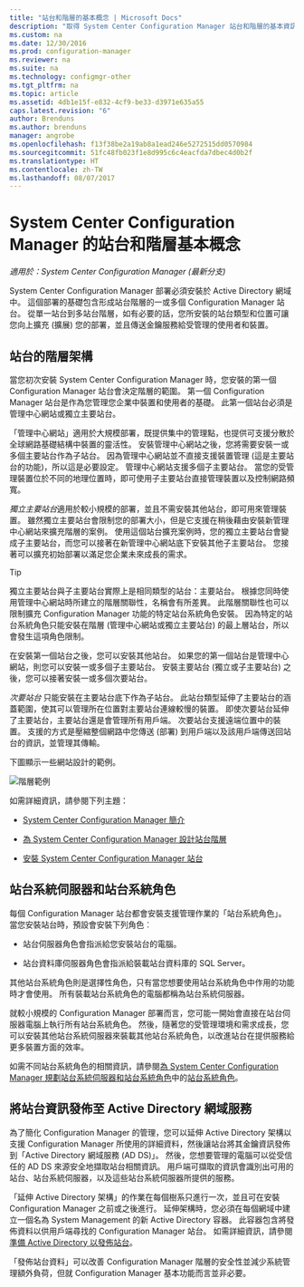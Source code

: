 ```yaml
---
title: "站台和階層的基本概念 | Microsoft Docs"
description: "取得 System Center Configuration Manager 站台和階層的基本資訊。"
ms.custom: na
ms.date: 12/30/2016
ms.prod: configuration-manager
ms.reviewer: na
ms.suite: na
ms.technology: configmgr-other
ms.tgt_pltfrm: na
ms.topic: article
ms.assetid: 4db1e15f-e832-4cf9-be33-d3971e635a55
caps.latest.revision: "6"
author: Brenduns
ms.author: brenduns
manager: angrobe
ms.openlocfilehash: f13f38be2a19ab8a1ead246e5272515dd0570984
ms.sourcegitcommit: 51fc48fb023f1e8d995c6c4eacfda7dbec4d0b2f
ms.translationtype: HT
ms.contentlocale: zh-TW
ms.lasthandoff: 08/07/2017
---
```

# <a name="fundamentals-of-sites-and-hierarchies-for-system-center-configuration-manager"></a>System Center Configuration Manager 的站台和階層基本概念

*適用於：System Center Configuration Manager (最新分支)*

System Center Configuration Manager 部署必須安裝於 Active Directory 網域中。 這個部署的基礎包含形成站台階層的一或多個 Configuration Manager 站台。 從單一站台到多站台階層，如有必要的話，您所安裝的站台類型和位置可讓您向上擴充 (擴展) 您的部署，並且傳送金鑰服務給受管理的使用者和裝置。

## <a name="hierarchies-of-sites"></a>站台的階層架構
當您初次安裝 System Center Configuration Manager 時，您安裝的第一個 Configuration Manager 站台會決定階層的範圍。 第一個 Configuration Manager 站台是作為您管理您企業中裝置和使用者的基礎。 此第一個站台必須是管理中心網站或獨立主要站台。  

 「管理中心網站」適用於大規模部署，既提供集中的管理點，也提供可支援分散於全球網路基礎結構中裝置的靈活性。 安裝管理中心網站之後，您將需要安裝一或多個主要站台作為子站台。 因為管理中心網站並不直接支援裝置管理 (這是主要站台的功能)，所以這是必要設定。 管理中心網站支援多個子主要站台。 當您的受管理裝置位於不同的地理位置時，即可使用子主要站台直接管理裝置以及控制網路頻寬。  

 *獨立主要站台*適用於較小規模的部署，並且不需安裝其他站台，即可用來管理裝置。 雖然獨立主要站台會限制您的部署大小，但是它支援在稍後藉由安裝新管理中心網站來擴充階層的案例。 使用這個站台擴充案例時，您的獨立主要站台會變成子主要站台，而您可以接著在新管理中心網站底下安裝其他子主要站台。 您接著可以擴充初始部署以滿足您企業未來成長的需求。  

> [!TIP]  
>  獨立主要站台與子主要站台實際上是相同類型的站台：主要站台。 根據您同時使用管理中心網站時所建立的階層關聯性，名稱會有所差異。 此階層關聯性也可以限制擴充 Configuration Manager 功能的特定站台系統角色安裝。 因為特定的站台系統角色只能安裝在階層 (管理中心網站或獨立主要站台) 的最上層站台，所以會發生這項角色限制。  

 在安裝第一個站台之後，您可以安裝其他站台。 如果您的第一個站台是管理中心網站，則您可以安裝一或多個子主要站台。 安裝主要站台 (獨立或子主要站台) 之後，您可以接著安裝一或多個次要站台。  

 *次要站台* 只能安裝在主要站台底下作為子站台。 此站台類型延伸了主要站台的涵蓋範圍，使其可以管理所在位置對主要站台連線較慢的裝置。 即使次要站台延伸了主要站台，主要站台還是會管理所有用戶端。 次要站台支援遠端位置中的裝置。 支援的方式是壓縮整個網路中您傳送 (部署) 到用戶端以及該用戶端傳送回站台的資訊，並管理其傳輸。  

 下圖顯示一些網站設計的範例。  

 ![階層範例](media/Hierarchy_examples.png)  

 如需詳細資訊，請參閱下列主題：  

-   [System Center Configuration Manager 簡介](../../core/understand/introduction.md)  

-   [為 System Center Configuration Manager 設計站台階層](../../core/plan-design/hierarchy/design-a-hierarchy-of-sites.md)  

-   [安裝 System Center Configuration Manager 站台](/sccm/core/servers/deploy/install/installing-sites)  

## <a name="site-system-servers-and-site-system-roles"></a>站台系統伺服器和站台系統角色  
 每個 Configuration Manager 站台都會安裝支援管理作業的「站台系統角色」。 當您安裝站台時，預設會安裝下列角色︰

-   站台伺服器角色會指派給您安裝站台的電腦。

-   站台資料庫伺服器角色會指派給裝載站台資料庫的 SQL Server。

其他站台系統角色則是選擇性角色，只有當您想要使用站台系統角色中作用的功能時才會使用。 所有裝載站台系統角色的電腦都稱為站台系統伺服器。  

 就較小規模的 Configuration Manager 部署而言，您可能一開始會直接在站台伺服器電腦上執行所有站台系統角色。 然後，隨著您的受管理環境和需求成長，您可以安裝其他站台系統伺服器來裝載其他站台系統角色，以改進站台在提供服務給更多裝置方面的效率。  

 如需不同站台系統角色的相關資訊，請參閱[為 System Center Configuration Manager 規劃站台系統伺服器和站台系統角色](../../core/plan-design/hierarchy/plan-for-site-system-servers-and-site-system-roles.md)中的[站台系統角色](../../core/plan-design/hierarchy/plan-for-site-system-servers-and-site-system-roles.md#bkmk_planroles)。

## <a name="publishing-site-information-to-active-directory-domain-services"></a>將站台資訊發佈至 Active Directory 網域服務  
 為了簡化 Configuration Manager 的管理，您可以延伸 Active Directory 架構以支援 Configuration Manager 所使用的詳細資料，然後讓站台將其金鑰資訊發佈到「Active Directory 網域服務 (AD DS)」。 然後，您想要管理的電腦可以從受信任的 AD DS 來源安全地擷取站台相關資訊。 用戶端可擷取的資訊會識別出可用的站台、站台系統伺服器，以及這些站台系統伺服器所提供的服務。  

 「延伸 Active Directory 架構」的作業在每個樹系只進行一次，並且可在安裝 Configuration Manager 之前或之後進行。   延伸架構時，您必須在每個網域中建立一個名為 System Management 的新 Active Directory 容器。 此容器包含將發佈資料以供用戶端尋找的 Configuration Manager 站台。 如需詳細資訊，請參閱[準備 Active Directory 以發佈站台](../../core/plan-design/network/extend-the-active-directory-schema.md)。  

 「發佈站台資料」可以改善 Configuration Manager 階層的安全性並減少系統管理額外負荷，但就 Configuration Manager 基本功能而言並非必要。  
